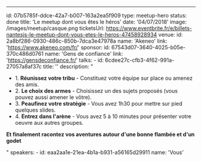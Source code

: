 ---

id: 07b5785f-ddce-42a7-b007-163a2ea5f909
type: meetup-hero
status: done
title: 'Le meetup dont vous êtes le héros'
date: '04/07/2018'
image: /images/meetup/casque.png
ticketsUrl: https://www.eventbrite.fr/e/billets-nantesjs-le-meetup-dont-vous-etes-le-heros-47458928934
venue:
id: 2a8bf286-0930-486c-850b-7dca3e47978a
name: 'Akeneo'
link: 'https://www.akeneo.com/fr/'
sponsor:
id: 67543d07-3640-4025-b05e-370c486d0761
name: 'Gens de confiance'
link: 'https://gensdeconfiance.fr/'
talks: -
id: 6cdee27c-cfb3-4f62-991a-27057a8af37c
title: ''
description: "
<ul style='margin-left:0;'>
<li>1. <strong>Réunissez votre tribu</strong> - Constituez votre équipe sur place ou amenez des amis.</li>
<li>2. <strong>Le choix des armes</strong> - Choisissez un des sujets proposés (vous pouvez aussi amener le vôtre).</li>
<li>3. <strong>Peaufinez votre stratégie</strong> - Vous avez 1h30 pour mettre sur pied quelques slides.</li>
<li>4. <strong>Entrez dans l'arène</strong> - Vous avez 5 à 10 minutes pour présenter votre oeuvre aux autres groupes.</li>
</ul>
<p><strong>Et finalement racontez vos aventures autour d'une bonne flambée et d'un godet</strong></p>"
speakers: -
id: eaa2aa1e-21ea-4b1a-b931-a56165d29911
name: 'Vous'
